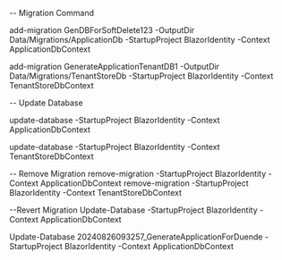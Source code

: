 -- Migration Command

add-migration GenDBForSoftDelete123 -OutputDir  Data/Migrations/ApplicationDb  -StartupProject BlazorIdentity -Context ApplicationDbContext

add-migration GenerateApplicationTenantDB1 -OutputDir  Data/Migrations/TenantStoreDb  -StartupProject BlazorIdentity -Context TenantStoreDbContext


-- Update Database

update-database -StartupProject BlazorIdentity  -Context ApplicationDbContext


update-database -StartupProject BlazorIdentity  -Context TenantStoreDbContext



-- Remove Migration
remove-migration  -StartupProject BlazorIdentity -Context ApplicationDbContext
remove-migration  -StartupProject BlazorIdentity -Context TenantStoreDbContext

--Revert Migration
Update-Database <tenmigration> -StartupProject BlazorIdentity  -Context ApplicationDbContext

Update-Database 20240826093257_GenerateApplicationForDuende -StartupProject BlazorIdentity  -Context ApplicationDbContext